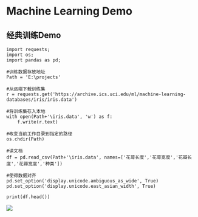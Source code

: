 # Machine Learning Demo

## 经典训练Demo

	import requests;
	import os;
	import pandas as pd;
	
	#训练数据存放地址
	Path = 'E:\projects'
	
	#从远端下载训练集
	r = requests.get('https://archive.ics.uci.edu/ml/machine-learning-databases/iris/iris.data')
	
	#将训练集存入本地
	with open(Path+'\iris.data', 'w') as f:
	    f.write(r.text)
	
	#改变当前工作目录到指定的路径
	os.chdir(Path)
	
	#读文档
	df = pd.read_csv(Path+'\iris.data', names=['花萼长度','花萼宽度','花瓣长度','花瓣宽度','种类'])
	
	#使得数据对齐
	pd.set_option('display.unicode.ambiguous_as_wide', True)
	pd.set_option('display.unicode.east_asian_width', True)
	
	print(df.head())


![](../Images/1.png)